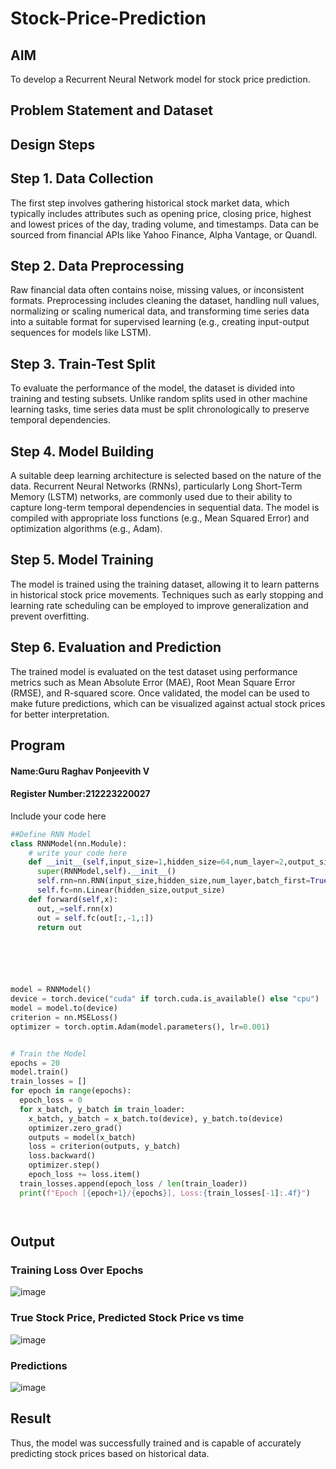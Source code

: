 # Stock-Price-Prediction


## AIM

To develop a Recurrent Neural Network model for stock price prediction.

## Problem Statement and Dataset


## Design Steps

## Step 1. Data Collection
The first step involves gathering historical stock market data, which typically includes attributes such as opening price, closing price, highest and lowest prices of the day, trading volume, and timestamps. Data can be sourced from financial APIs like Yahoo Finance, Alpha Vantage, or Quandl.

## Step 2. Data Preprocessing
Raw financial data often contains noise, missing values, or inconsistent formats. Preprocessing includes cleaning the dataset, handling null values, normalizing or scaling numerical data, and transforming time series data into a suitable format for supervised learning (e.g., creating input-output sequences for models like LSTM).

## Step 3. Train-Test Split
To evaluate the performance of the model, the dataset is divided into training and testing subsets. Unlike random splits used in other machine learning tasks, time series data must be split chronologically to preserve temporal dependencies.

## Step 4. Model Building
A suitable deep learning architecture is selected based on the nature of the data. Recurrent Neural Networks (RNNs), particularly Long Short-Term Memory (LSTM) networks, are commonly used due to their ability to capture long-term temporal dependencies in sequential data. The model is compiled with appropriate loss functions (e.g., Mean Squared Error) and optimization algorithms (e.g., Adam).

## Step 5. Model Training
The model is trained using the training dataset, allowing it to learn patterns in historical stock price movements. Techniques such as early stopping and learning rate scheduling can be employed to improve generalization and prevent overfitting.

## Step 6. Evaluation and Prediction
The trained model is evaluated on the test dataset using performance metrics such as Mean Absolute Error (MAE), Root Mean Square Error (RMSE), and R-squared score. Once validated, the model can be used to make future predictions, which can be visualized against actual stock prices for better interpretation.


## Program
#### Name:Guru Raghav Ponjeevith V
#### Register Number:212223220027
Include your code here
```Python 
##Define RNN Model
class RNNModel(nn.Module):
    # write your code here
    def __init__(self,input_size=1,hidden_size=64,num_layer=2,output_size=1):
      super(RNNModel,self).__init__()
      self.rnn=nn.RNN(input_size,hidden_size,num_layer,batch_first=True)
      self.fc=nn.Linear(hidden_size,output_size)
    def forward(self,x):
      out,_=self.rnn(x)
      out = self.fc(out[:,-1,:])
      return out
   





model = RNNModel()
device = torch.device("cuda" if torch.cuda.is_available() else "cpu")
model = model.to(device)
criterion = nn.MSELoss()
optimizer = torch.optim.Adam(model.parameters(), lr=0.001)


# Train the Model
epochs = 20
model.train()
train_losses = []
for epoch in range(epochs):
  epoch_loss = 0
  for x_batch, y_batch in train_loader:
    x_batch, y_batch = x_batch.to(device), y_batch.to(device)
    optimizer.zero_grad()
    outputs = model(x_batch)
    loss = criterion(outputs, y_batch)
    loss.backward()
    optimizer.step()
    epoch_loss += loss.item()
  train_losses.append(epoch_loss / len(train_loader))
  print(f"Epoch [{epoch+1}/{epochs}], Loss:{train_losses[-1]:.4f}")




```

## Output
### Training Loss Over Epochs
![image](https://github.com/user-attachments/assets/10c33283-02e5-49ed-8d96-2bc246848cb1)

### True Stock Price, Predicted Stock Price vs time

![image](https://github.com/user-attachments/assets/7834e5a8-1e12-4df9-9681-27d7a04d482a)


### Predictions 

![image](https://github.com/user-attachments/assets/1de9d3ad-f067-4165-aad0-33d99c5d38d9)


## Result
Thus, the model was successfully trained and is capable of accurately predicting stock prices based on historical data.


